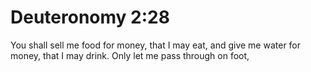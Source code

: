 # Deuteronomy 2:28

You shall sell me food for money, that I may eat, and give me water for money, that I may drink. Only let me pass through on foot,
